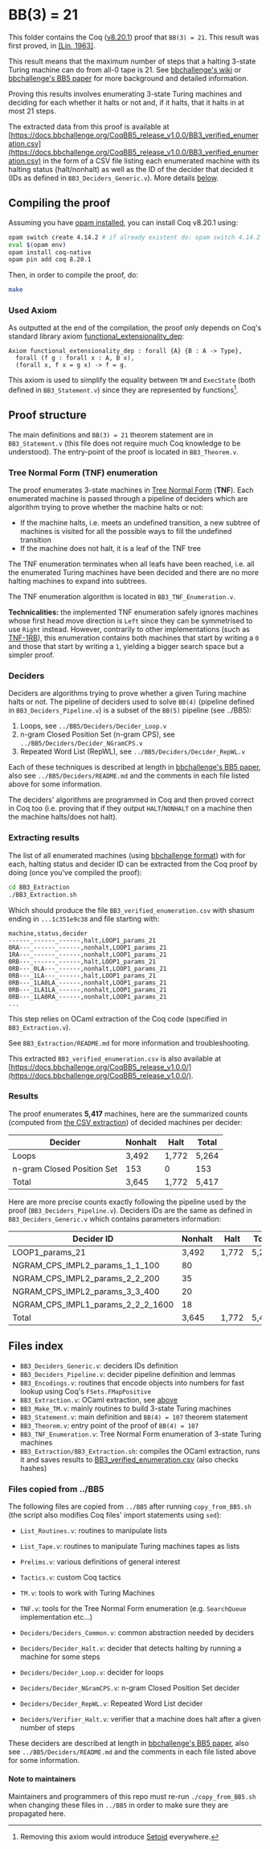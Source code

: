 # BB(3) = 21

This folder contains the Coq ([v8.20.1](https://github.com/coq/coq/blob/V8.20.1/INSTALL.md)) proof that `BB(3) = 21`. This result was first proved, in [[Lin, 1963]](https://etd.ohiolink.edu/acprod/odb_etd/etd/r/1501/10?clear=10&p10_accession_num=osu1486554418657614).

This result means that the maximum number of steps that a halting 3-state Turing machine can do from all-0 tape is 21. See [bbchallenge's wiki](https://wiki.bbchallenge.org/wiki/Main_Page) or [bbchallenge's BB5 paper](https://github.com/bbchallenge/bbchallenge-paper) for more background and detailed information.

Proving this results involves enumerating 3-state Turing machines and deciding for each whether it halts or not and, if it halts, that it halts in at most 21 steps.

The extracted data from this proof is available at [https://docs.bbchallenge.org/CoqBB5_release_v1.0.0/BB3_verified_enumeration.csv](https://docs.bbchallenge.org/CoqBB5_release_v1.0.0/BB3_verified_enumeration.csv) in the form of a CSV file listing each enumerated machine with its halting status (halt/nonhalt) as well as the ID of the decider that decided it (IDs as defined in `BB3_Deciders_Generic.v`). More details [below](#extracting-results).

## Compiling the proof

Assuming you have [opam installed](https://opam.ocaml.org/doc/Install.html), you can install Coq v8.20.1 using:

```sh
opam switch create 4.14.2 # if already existent do: opam switch 4.14.2
eval $(opam env)
opam install coq-native
opam pin add coq 8.20.1
```

Then, in order to compile the proof, do:

```sh
make
```

### Used Axiom

As outputted at the end of the compilation, the proof only depends on Coq's standard library axiom [functional_extensionality_dep](https://coq.inria.fr/doc/v8.9/stdlib/Coq.Logic.FunctionalExtensionality.html):

```Coq
Axiom functional_extensionality_dep : forall {A} {B : A -> Type},
  forall (f g : forall x : A, B x),
  (forall x, f x = g x) -> f = g.
```

This axiom is used to simplify the equality between `TM` and `ExecState` (both defined in `BB3_Statement.v`) since they are represented by functions[^2]. 

## Proof structure

The main definitions and `BB(3) = 21` theorem statement are in `BB3_Statement.v` (this file does not require much Coq knowledge to be understood). The entry-point of the proof is located in `BB3_Theorem.v`.

### Tree Normal Form (TNF) enumeration

The proof enumerates 3-state machines in [Tree Normal Form](https://wiki.bbchallenge.org/wiki/Tree_Normal_Form) (**TNF**). Each enumerated machine is passed through a pipeline of deciders which are algorithm trying to prove whether the machine halts or not:

- If the machine halts, i.e. meets an undefined transition, a new subtree of machines is visited for all the possible ways to fill the undefined transition
- If the machine does not halt, it is a leaf of the TNF tree

The TNF enumeration terminates when all leafs have been reached, i.e. all the enumerated Turing machines have been decided and there are no more halting machines to expand into subtrees.

The TNF enumeration algorithm is located in `BB3_TNF_Enumeration.v`.

**Technicalities:** the implemented TNF enumeration safely ignores machines whose first head move direction is `Left` since they can be symmetrised to use `Right` instead. However, contrarily to other implementations (such as [TNF-1RB](https://wiki.bbchallenge.org/wiki/Tree_Normal_Form#TNF-1RB)), this enumeration contains both machines that start by writing a `0` and those that start by writing a `1`, yielding a bigger search space but a simpler proof.  

### Deciders

Deciders are algorithms trying to prove whether a given Turing machine halts or not. The pipeline of deciders used to solve `BB(4)` (pipeline defined in `BB3_Deciders_Pipeline.v`) is a subset of the `BB(5)` pipeline (see ../BB5):

1. Loops, see `../BB5/Deciders/Decider_Loop.v`
2. n-gram Closed Position Set (n-gram CPS), see `../BB5/Deciders/Decider_NGramCPS.v`
3. Repeated Word List (RepWL), see `../BB5/Deciders/Decider_RepWL.v`

Each of these techniques is described at length in [bbchallenge's BB5 paper](https://github.com/bbchallenge/bbchallenge-paper), also see `../BB5/Deciders/README.md` and the comments in each file listed above for some information.

The deciders' algorithms are programmed in Coq and then proved correct in Coq too (i.e. proving that if they output `HALT`/`NONHALT` on a machine then the machine halts/does not halt).

### Extracting results

The list of all enumerated machines (using [bbchallenge format](https://discuss.bbchallenge.org/t/standard-tm-text-format/60/28?u=cosmo)) with for each, halting status and decider ID can be extracted from the Coq proof by doing (once you've compiled the proof):

```sh
cd BB3_Extraction
./BB3_Extraction.sh
```

Which should produce the file `BB3_verified_enumeration.csv` with shasum ending in `...1c351e9c38` and file starting with:

```
machine,status,decider
------_------_------,halt,LOOP1_params_21
0RA---_------_------,nonhalt,LOOP1_params_21
1RA---_------_------,nonhalt,LOOP1_params_21
0RB---_------_------,halt,LOOP1_params_21
0RB---_0LA---_------,nonhalt,LOOP1_params_21
0RB---_1LA---_------,halt,LOOP1_params_21
0RB---_1LA0LA_------,nonhalt,LOOP1_params_21
0RB---_1LA1LA_------,nonhalt,LOOP1_params_21
0RB---_1LA0RA_------,nonhalt,LOOP1_params_21
...
```

This step relies on OCaml extraction of the Coq code (specified in `BB3_Extraction.v`).

See `BB3_Extraction/README.md` for more information and troubleshooting.

This extracted `BB3_verified_enumeration.csv` is also available at [https://docs.bbchallenge.org/CoqBB5_release_v1.0.0/](https://docs.bbchallenge.org/CoqBB5_release_v1.0.0/).

### Results

The proof enumerates **5,417** machines, here are the summarized counts (computed from [the CSV extraction](https://docs.bbchallenge.org/CoqBB5_release_v1.0.0/BB3_verified_enumeration.csv)) of decided machines per decider:

| Decider                    | Nonhalt | Halt  | Total |
| -------------------------- | ------- | ----- | ----- |
| Loops                      | 3,492   | 1,772 | 5,264 |
| n-gram Closed Position Set | 153     | 0     | 153   |
| Total                      | 3,645   | 1,772 | 5,417 |

Here are more precise counts exactly following the pipeline used by the proof (`BB3_Deciders_Pipeline.v`). Deciders IDs are the same as defined in `BB3_Deciders_Generic.v` which contains parameters information:

| Decider ID                        | Nonhalt | Halt  | Total |
| --------------------------------- | ------- | ----- | ----- |
| LOOP1_params_21                   | 3,492   | 1,772 | 5,264 |
| NGRAM_CPS_IMPL2_params_1_1_100    | 80      |       |       |
| NGRAM_CPS_IMPL2_params_2_2_200    | 35      |       |       |
| NGRAM_CPS_IMPL2_params_3_3_400    | 20      |       |       |
| NGRAM_CPS_IMPL1_params_2_2_2_1600 | 18      |       |       |
| Total                             | 3,645   | 1,772 | 5,417 |


## Files index

- `BB3_Deciders_Generic.v`: deciders IDs definition
- `BB3_Deciders_Pipeline.v`: decider pipeline definition and lemmas
- `BB3_Encodings.v`: routines that encode objects into numbers for fast lookup using Coq's `FSets.FMapPositive`
- `BB3_Extraction.v`: OCaml extraction, see [above](#extracting-results)
- `BB3_Make_TM.v`: mainly routines to build 3-state Turing machines
- `BB3_Statement.v`: main definition and `BB(4) = 107` theorem statement
- `BB3_Theorem.v`: entry point of the proof of `BB(4) = 107`
- `BB3_TNF_Enumeration.v`: Tree Normal Form enumeration of 3-state Turing machines
- `BB3_Extraction/BB3_Extraction.sh`: compiles the OCaml extraction, runs it and saves results to [BB3_verified_enumeration.csv](https://docs.bbchallenge.org/CoqBB5_release_v1.0.0/) (also checks hashes)

### Files copied from ../BB5

The following files are copied from `../BB5` after running `copy_from_BB5.sh` (the script also modifies Coq files' import statements using `sed`):

- `List_Routines.v`: routines to manipulate lists
- `List_Tape.v`: routines to manipulate Turing machines tapes as lists
- `Prelims.v`: various definitions of general interest
- `Tactics.v`: custom Coq tactics
- `TM.v`: tools to work with Turing Machines
- `TNF.v`: tools for the Tree Normal Form enumeration (e.g. `SearchQueue` implementation etc...)

- `Deciders/Deciders_Common.v`: common abstraction needed by deciders
- `Deciders/Decider_Halt.v`: decider that detects halting by running a machine for some steps
- `Deciders/Decider_Loop.v`: decider for loops
- `Deciders/Decider_NGramCPS.v`: n-gram Closed Position Set decider
- `Deciders/Decider_RepWL.v`: Repeated Word List decider
- `Deciders/Verifier_Halt.v`: verifier that a machine does halt after a given number of steps

These deciders are described at length in [bbchallenge's BB5 paper](https://github.com/bbchallenge/bbchallenge-paper), also see `../BB5/Deciders/README.md` and the comments in each file listed above for some information.

#### Note to maintainers

Maintainers and programmers of this repo must re-run `./copy_from_BB5.sh` when changing these files in `../BB5` in order to make sure they are propagated here.

[^1]: Quoting the paper: "All of the remaining holdouts were examined by means of voluminous printouts of their histories along with some program extracted features. It was determined to the author's satisfaction that none of these machines will ever stop." 
[^2]: Removing this axiom would introduce [Setoid](https://coq.inria.fr/doc/v8.9/stdlib/Coq.Setoids.Setoid.html) everywhere.